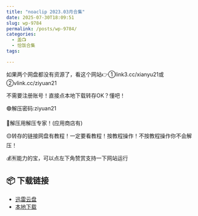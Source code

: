 ```yaml
---
title: "noaclip 2023.03月合集"
date: 2025-07-30T18:09:51
slug: wp-9784
permalink: /posts/wp-9784/
categories:
  - 盖📺
  - 恰饭合集
tags:

---
```


如果两个网盘都没有资源了，看这个网站👉①link3.cc/xianyu21或②vlink.cc/ziyuan21

不需要注册账号！直接点本地下载转存OK？懂吧！

🟢解压密码:ziyuan21

🔵解压用解压专家！(应用商店有)

🟡转存的链接网盘有教程！一定要看教程！按教程操作！不按教程操作你不会解压！

💰🈶能力的宝，可以点左下角赞赏支持一下网站运行

## 📦 下载链接
- [迅雷云盘](https://blziyuan21.com/pay-download/9784?key=d6446788de&down_id=0)
- [本地下载](https://blziyuan21.com/pay-download/9784?key=d6446788de&down_id=1)

